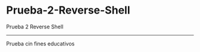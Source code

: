 # Prueba-2-Reverse-Shell
Prueba 2 Reverse Shell
*****************************************************
Prueba cin fines educativos
